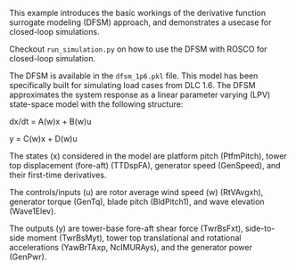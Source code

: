 This example introduces the basic workings of the derivative function surrogate modeling (DFSM) approach, and demonstrates a usecase for closed-loop simulations.

Checkout `run_simulation.py` on how to use the DFSM with ROSCO for closed-loop simulation.

The DFSM is available in the `dfsm_1p6.pkl` file. This model has been specifically built for simulating load cases from DLC 1.6.
The DFSM approximates the system response as a linear parameter varying (LPV) state-space model with the following structure:

dx/dt = A(w)x + B(w)u

y = C(w)x + D(w)u

The states (x) considered in the model are platform pitch (PtfmPitch), tower top displacement (fore-aft) (TTDspFA), generator speed (GenSpeed), and their first-time derivatives. 

The controls/inputs (u) are rotor average wind speed (w) (RtVAvgxh), generator torque (GenTq), blade pitch (BldPitch1), and wave elevation (Wave1Elev).

The outputs (y) are tower-base fore-aft shear force (TwrBsFxt), side-to-side moment (TwrBsMyt), tower top translational and rotational accelerations (YawBrTAxp, NcIMURAys), and the generator power (GenPwr).



 
 
